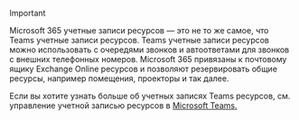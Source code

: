 > [!IMPORTANT]
> Microsoft 365 учетные записи ресурсов — это не то же самое, что Teams учетные записи ресурсов. Teams учетные записи ресурсов можно использовать с очередями звонков и автоответами для звонков с внешних телефонных номеров. Microsoft 365 привязаны к почтовому ящику Exchange Online ресурсов и позволяют резервировать общие ресурсы, например помещения, проекторы и так далее.
>
> Если вы хотите узнать больше об учетных записях Teams ресурсов, см. управление учетной записью ресурсов в [Microsoft Teams.](../manage-resource-accounts.md)
